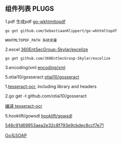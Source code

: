 ## 组件列表 PLUGS

1.pdf 生成pdf
[go-wkhtmltopdf](https://github.com/SebastiaanKlippert/go-wkhtmltopdf)
```
go get github.com/SebastiaanKlippert/go-wkhtmltopdf

WKHTMLTOPDF_PATH 系统变量

```

2.excel
[360EntSecGroup-Skylar/excelize](https://github.com/360EntSecGroup-Skylar/excelize)
```
go get github.com/360EntSecGroup-Skylar/excelize

```

3.encoding/xml
[encoding/xml](https://studygolang.com/static/pkgdoc/pkg/encoding_xml.htm)


5.otiai10/gosseract
[otiai10/gosseract](https://github.com/otiai10/gosseract)

1.[tesseract-ocr](https://github.com/tesseract-ocr/tesseract/wiki), including library and headers

2.go get -t github.com/otiai10/gosseract

[编译 tesseract-ocr](https://github.com/tesseract-ocr/tesseract/wiki/Compiling#windows)


5.hooklift/gowsdl
[hooklift/gowsdl](https://github.com/hooklift/gowsdl)

[548c91d69953aea2e32c8f793e9cbdec8ccf7e71](https://github.com/hooklift/gowsdl/tree/548c91d69953aea2e32c8f793e9cbdec8ccf7e71)

[Go与SOAP](https://tonybai.com/2019/01/08/go-and-soap/)

